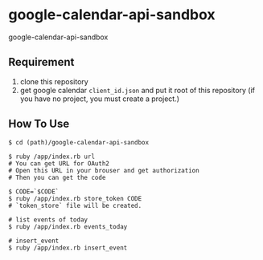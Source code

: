 # google-calendar-api-sandbox

google-calendar-api-sandbox

## Requirement

1. clone this repository
2. get google calendar `client_id.json` and put it root of this repository 
    (if you have no project, you must create a project.)

## How To Use

```shell
$ cd (path)/google-calendar-api-sandbox

$ ruby /app/index.rb url
# You can get URL for OAuth2 
# Open this URL in your brouser and get authorization
# Then you can get the code

$ CODE=`$CODE`
$ ruby /app/index.rb store_token CODE 
# `token_store` file will be created.

# list events of today
$ ruby /app/index.rb events_today

# insert_event
$ ruby /app/index.rb insert_event

```

